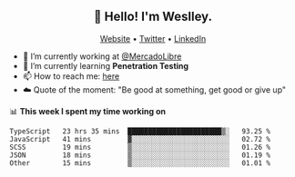 <h2 align="center">👋 Hello! I'm Weslley.</h2>
<p align="center">
  <a href="http://weslleyneri.com.br">Website</a> •
  <a href="https://twitter.com/Weslley_Neri">Twitter</a> •
  <a href="https://www.linkedin.com/in/weslley-neri-3658908b">LinkedIn</a>
</p>


- 🔭 I’m currently working at [@MercadoLibre](https://github.com/mercadolibre)
- 🌱 I’m currently learning **Penetration Testing**
- 📫 How to reach me: [here](mailto:weslley39@gmail.com)
- ☁️ Quote of the moment: "Be good at something, get good or give up"

📊 **This week I spent my time working on**
<!--START_SECTION:waka-->
```text
TypeScript   23 hrs 35 mins  ███████████████████████▒░   93.25 % 
JavaScript   41 mins         ▓░░░░░░░░░░░░░░░░░░░░░░░░   02.72 % 
SCSS         19 mins         ▒░░░░░░░░░░░░░░░░░░░░░░░░   01.26 % 
JSON         18 mins         ▒░░░░░░░░░░░░░░░░░░░░░░░░   01.19 % 
Other        15 mins         ▒░░░░░░░░░░░░░░░░░░░░░░░░   01.01 % 
```
<!--END_SECTION:waka-->

<!-- Inspired by https://github.com/gruselhaus/gruselhaus -->